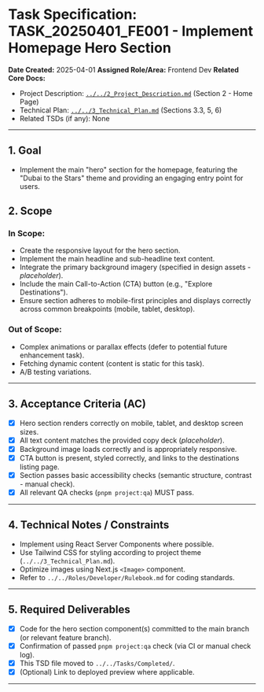# Task Specification: TASK_20250401_FE001 - Implement Homepage Hero Section

**Date Created:** 2025-04-01
**Assigned Role/Area:** Frontend Dev
**Related Core Docs:**
* Project Description: [`../../2_Project_Description.md`](../../2_Project_Description.md) (Section 2 - Home Page)
* Technical Plan: [`../../3_Technical_Plan.md`](../../3_Technical_Plan.md) (Sections 3.3, 5, 6)
* Related TSDs (if any): None

---

## 1. Goal

* Implement the main "hero" section for the homepage, featuring the "Dubai to the Stars" theme and providing an engaging entry point for users.

## 2. Scope

### In Scope:

* Create the responsive layout for the hero section.
* Implement the main headline and sub-headline text content.
* Integrate the primary background imagery (specified in design assets - *placeholder*).
* Include the main Call-to-Action (CTA) button (e.g., "Explore Destinations").
* Ensure section adheres to mobile-first principles and displays correctly across common breakpoints (mobile, tablet, desktop).

### Out of Scope:

* Complex animations or parallax effects (defer to potential future enhancement task).
* Fetching dynamic content (content is static for this task).
* A/B testing variations.

---

## 3. Acceptance Criteria (AC)

* [x] Hero section renders correctly on mobile, tablet, and desktop screen sizes.
* [x] All text content matches the provided copy deck (*placeholder*).
* [x] Background image loads correctly and is appropriately responsive.
* [x] CTA button is present, styled correctly, and links to the destinations listing page.
* [x] Section passes basic accessibility checks (semantic structure, contrast - manual check).
* [x] All relevant QA checks (`pnpm project:qa`) MUST pass.

---

## 4. Technical Notes / Constraints

* Implement using React Server Components where possible.
* Use Tailwind CSS for styling according to project theme (`../../3_Technical_Plan.md`).
* Optimize images using Next.js `<Image>` component.
* Refer to `../../Roles/Developer/Rulebook.md` for coding standards.

---

## 5. Required Deliverables

* [x] Code for the hero section component(s) committed to the main branch (or relevant feature branch).
* [x] Confirmation of passed `pnpm project:qa` check (via CI or manual check log).
* [x] This TSD file moved to `../../Tasks/Completed/`.
* [x] (Optional) Link to deployed preview where applicable.

---
